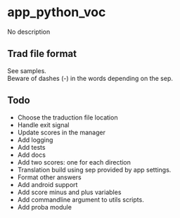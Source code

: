 # app_python_voc
No description

Trad file format
----------------
See samples.  
Beware of dashes (-) in the words depending on the sep.

Todo
----
- Choose the traduction file location
- Handle exit signal
- Update scores in the manager
- Add logging
- Add tests
- Add docs
- Add two scores: one for each direction
- Translation build using sep provided by app settings.
- Format other answers
- Add android support
- Add score minus and plus variables
- Add commandline argument to utils scripts.
- Add proba module